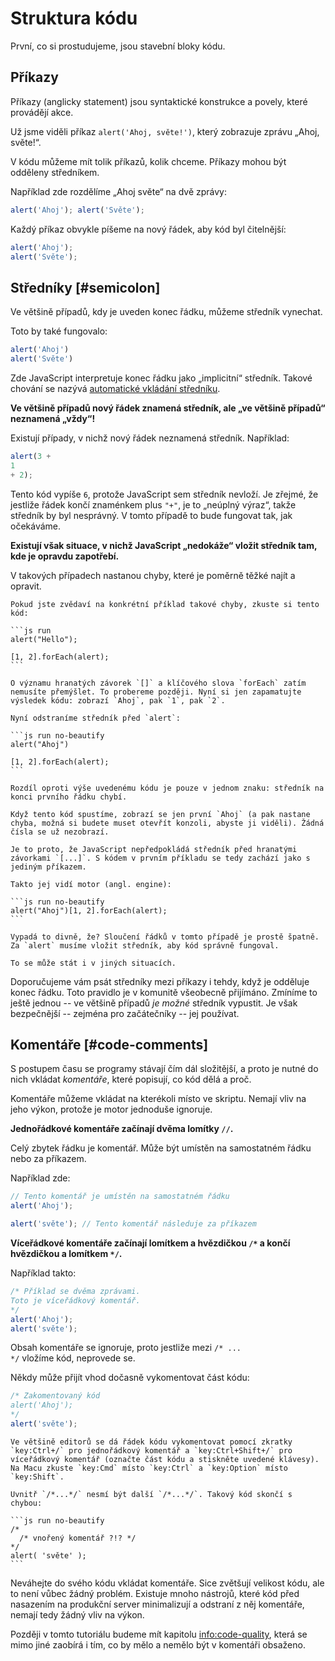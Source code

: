# Struktura kódu

První, co si prostudujeme, jsou stavební bloky kódu.

## Příkazy

Příkazy (anglicky statement) jsou syntaktické konstrukce a povely, které provádějí akce.

Už jsme viděli příkaz `alert('Ahoj, světe!')`, který zobrazuje zprávu „Ahoj, světe!“.

V kódu můžeme mít tolik příkazů, kolik chceme. Příkazy mohou být odděleny středníkem.

Například zde rozdělíme „Ahoj světe“ na dvě zprávy:

```js run no-beautify
alert('Ahoj'); alert('Světe');
```

Každý příkaz obvykle píšeme na nový řádek, aby kód byl čitelnější:

```js run no-beautify
alert('Ahoj');
alert('Světe');
```

## Středníky [#semicolon]

Ve většině případů, kdy je uveden konec řádku, můžeme středník vynechat.

Toto by také fungovalo:

```js run no-beautify
alert('Ahoj')
alert('Světe')
```

Zde JavaScript interpretuje konec řádku jako „implicitní“ středník. Takové chování se nazývá [automatické vkládání středníku](https://tc39.github.io/ecma262/#sec-automatic-semicolon-insertion).

**Ve většině případů nový řádek znamená středník, ale „ve většině případů“ neznamená „vždy“!**

Existují případy, v nichž nový řádek neznamená středník. Například:

```js run no-beautify
alert(3 +
1
+ 2);
```

Tento kód vypíše `6`, protože JavaScript sem středník nevloží. Je zřejmé, že jestliže řádek končí znaménkem plus `"+"`, je to „neúplný výraz“, takže středník by byl nesprávný. V tomto případě to bude fungovat tak, jak očekáváme.

**Existují však situace, v nichž JavaScript „nedokáže“ vložit středník tam, kde je opravdu zapotřebí.**

V takových případech nastanou chyby, které je poměrně těžké najít a opravit.

````smart header="Příklad chyby"
Pokud jste zvědaví na konkrétní příklad takové chyby, zkuste si tento kód:

```js run
alert("Hello");

[1, 2].forEach(alert);
```

O významu hranatých závorek `[]` a klíčového slova `forEach` zatím nemusíte přemýšlet. To probereme později. Nyní si jen zapamatujte výsledek kódu: zobrazí `Ahoj`, pak `1`, pak `2`.

Nyní odstraníme středník před `alert`:

```js run no-beautify
alert("Ahoj")

[1, 2].forEach(alert);
```

Rozdíl oproti výše uvedenému kódu je pouze v jednom znaku: středník na konci prvního řádku chybí.

Když tento kód spustíme, zobrazí se jen první `Ahoj` (a pak nastane chyba, možná si budete muset otevřít konzoli, abyste ji viděli). Žádná čísla se už nezobrazí.

Je to proto, že JavaScript nepředpokládá středník před hranatými závorkami `[...]`. S kódem v prvním příkladu se tedy zachází jako s jediným příkazem.

Takto jej vidí motor (angl. engine):

```js run no-beautify
alert("Ahoj")[1, 2].forEach(alert);
```

Vypadá to divně, že? Sloučení řádků v tomto případě je prostě špatně. Za `alert` musíme vložit středník, aby kód správně fungoval.

To se může stát i v jiných situacích.
````

Doporučujeme vám psát středníky mezi příkazy i tehdy, když je odděluje konec řádku. Toto pravidlo je v komunitě všeobecně přijímáno. Zmíníme to ještě jednou -- ve většině případů *je možné* středník vypustit. Je však bezpečnější -- zejména pro začátečníky -- jej používat.

## Komentáře [#code-comments]

S postupem času se programy stávají čím dál složitější, a proto je nutné do nich vkládat *komentáře*, které popisují, co kód dělá a proč.

Komentáře můžeme vkládat na kterékoli místo ve skriptu. Nemají vliv na jeho výkon, protože je motor jednoduše ignoruje.

**Jednořádkové komentáře začínají dvěma lomítky `//`.**

Celý zbytek řádku je komentář. Může být umístěn na samostatném řádku nebo za příkazem.

Například zde:
```js run
// Tento komentář je umístěn na samostatném řádku
alert('Ahoj');

alert('světe'); // Tento komentář následuje za příkazem
```

**Víceřádkové komentáře začínají lomítkem a hvězdičkou <code>/&#42;</code> a končí hvězdičkou a lomítkem <code>&#42;/</code>.**

Například takto:

```js run
/* Příklad se dvěma zprávami.
Toto je víceřádkový komentář.
*/
alert('Ahoj');
alert('světe');
```

Obsah komentáře se ignoruje, proto jestliže mezi <code>/&#42; ... &#42;/</code> vložíme kód, neprovede se.

Někdy může přijít vhod dočasně vykomentovat část kódu:

```js run
/* Zakomentovaný kód
alert('Ahoj');
*/
alert('světe');
```

```smart header="Používejte zkratky!"
Ve většině editorů se dá řádek kódu vykomentovat pomocí zkratky `key:Ctrl+/` pro jednořádkový komentář a `key:Ctrl+Shift+/` pro víceřádkový komentář (označte část kódu a stiskněte uvedené klávesy). Na Macu zkuste `key:Cmd` místo `key:Ctrl` a `key:Option` místo `key:Shift`.
```

````warn header="Vnořené komentáře nejsou povoleny!"
Uvnitř `/*...*/` nesmí být další `/*...*/`. Takový kód skončí s chybou:

```js run no-beautify
/*
  /* vnořený komentář ?!? */
*/
alert( 'světe' );
```
````

Neváhejte do svého kódu vkládat komentáře. Sice zvětšují velikost kódu, ale to není vůbec žádný problém. Existuje mnoho nástrojů, které kód před nasazením na produkční server minimalizují a odstraní z něj komentáře, nemají tedy žádný vliv na výkon.

Později v tomto tutoriálu budeme mít kapitolu <info:code-quality>, která se mimo jiné zaobírá i tím, co by mělo a nemělo být v komentáři obsaženo.
